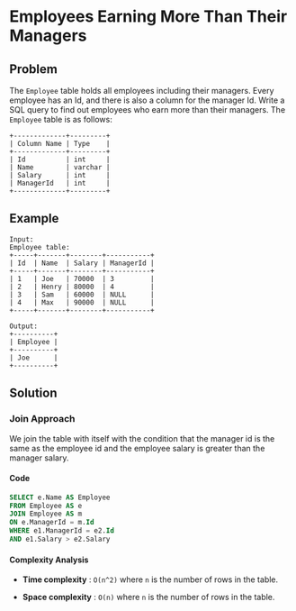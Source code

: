# Employees Earning More Than Their Managers

## Problem

The `Employee` table holds all employees including their managers. Every employee has an Id, and there is also a column for the manager Id.
Write a SQL query to find out employees who earn more than their managers.
The `Employee` table is as follows:

```text
+-------------+---------+
| Column Name | Type    |
+-------------+---------+
| Id          | int     |
| Name        | varchar |
| Salary      | int     |
| ManagerId   | int     |
+-------------+---------+
```

## Example

```text
Input:
Employee table:
+-----+-------+--------+-----------+
| Id  | Name  | Salary | ManagerId |
+-----+-------+--------+-----------+
| 1   | Joe   | 70000  | 3         |
| 2   | Henry | 80000  | 4         |
| 3   | Sam   | 60000  | NULL      |
| 4   | Max   | 90000  | NULL      |
+-----+-------+--------+-----------+

Output:
+----------+
| Employee |
+----------+
| Joe      |
+----------+
```

## Solution

### Join Approach

We join the table with itself with the condition that the manager id is the same as the employee id and the employee salary is greater than the manager salary.

#### Code

```sql
SELECT e.Name AS Employee
FROM Employee AS e
JOIN Employee AS m
ON e.ManagerId = m.Id
WHERE e1.ManagerId = e2.Id
AND e1.Salary > e2.Salary
```

#### Complexity Analysis

- **Time complexity** : `O(n^2)` where `n` is the number of rows in the table.

- **Space complexity** : `O(n)` where `n` is the number of rows in the table.
